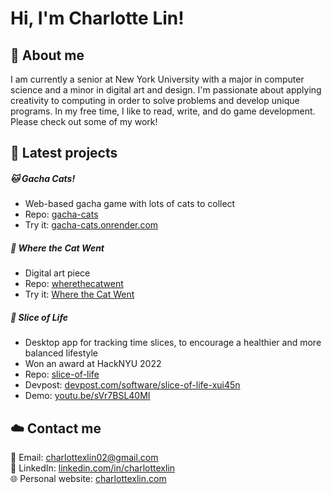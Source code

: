 # Hi, I'm Charlotte Lin!

## 🌼 About me
I am currently a senior at New York University with a major in computer science and a minor in digital art and design. I'm passionate about applying creativity to computing in order to solve problems and develop unique programs. In my free time, I like to read, write, and do game development. Please check out some of my work!

## 🍥 Latest projects
##### 🐱 Gacha Cats!
- Web-based gacha game with lots of cats to collect
- Repo: [gacha-cats](https://github.com/cxl229/gacha-cats)
- Try it: [gacha-cats.onrender.com](https://gacha-cats.onrender.com/)

##### 🌸 Where the Cat Went
- Digital art piece
- Repo: [wherethecatwent](https://github.com/cxl229/wherethecatwent)
- Try it: [Where the Cat Went](https://troubled-pumps-colt.cyclic.app/)

##### 🌱 Slice of Life
- Desktop app for tracking time slices, to encourage a healthier and more balanced lifestyle
- Won an award at HackNYU 2022
- Repo: [slice-of-life](https://github.com/cxl229/slice-of-life)
- Devpost: [devpost.com/software/slice-of-life-xui45n](https://devpost.com/software/slice-of-life-xui45n)
- Demo: [youtu.be/sVr7BSL40MI](https://youtu.be/sVr7BSL40MI)

## ☁️ Contact me
📧 Email: charlottexlin02@gmail.com  
🔗 LinkedIn: [linkedin.com/in/charlottexlin](https://www.linkedin.com/in/charlottexlin/)  
🌐 Personal website: [charlottexlin.com](https://charlottexlin.com/)
